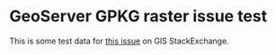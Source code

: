 GeoServer GPKG raster issue test
================================

This is some test data for [this issue](https://gis.stackexchange.com/q/437287/203836) on GIS StackExchange.



